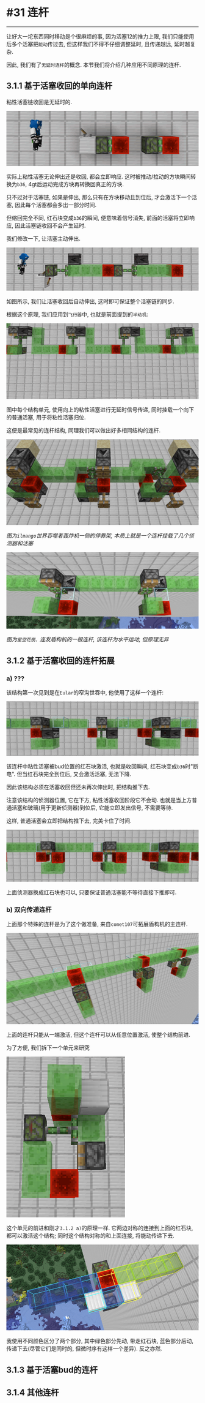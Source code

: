 # #31 连杆

---

让好大一坨东西同时移动是个很麻烦的事, 因为活塞12的推力上限, 我们只能使用后多个活塞把`能动`传过去, 但这样我们不得不仔细调整延时, 且传递越远, 延时越复杂.

因此, 我们有了`无延时连杆`的概念. 本节我们将介绍几种应用不同原理的连杆. 

## 3.1.1 基于活塞收回的单向连杆

粘性活塞链收回是无延时的.

![img.gif](img/3.1.1-活塞收回无延时.gif)

实际上粘性活塞无论伸出还是收回, 都会立即响应. 这时被推动/拉动的方块瞬间转换为`b36`, 4gt后运动完成方块再转换回真正的方块.

只不过对于活塞链, 如果是伸出, 那么只有在方块移动且到位后, 才会激活下一个活塞, 因此每个活塞都会多出一部分时间.

但缩回完全不同, 红石块变成`b36`的瞬间, 便意味着信号消失, 前面的活塞将立即响应, 因此活塞链收回不会产生延时.

我们修改一下, 让活塞主动伸出.

![img.gif](img/3.1.1-活塞无延时链.gif)

如图所示, 我们让活塞收回后自动伸出, 这时即可保证整个活塞链的同步.

根据这个原理, 我们应用到`飞行器`中, 也就是前面提到的`半动机`:

![img.gif](img/3.1.1-向下.gif)

图中每个结构单元, 使用向上的粘性活塞进行无延时信号传递, 同时挂载一个向下的普通活塞, 用于将粘性活塞归位.

这便是最常见的连杆结构, 同理我们可以做出好多相同结构的连杆.

![img.png](img/3.1.1-芒果.png)

_图为`ilmango`世界吞噬者轰炸机一侧的停靠架, 本质上就是一个连杆挂载了几个侦测器和活塞_

![img.png](img/3.1.1-花花.png)

_图为`星空花夜、`连发盾构机的一根连杆, 该连杆为水平运动, 但原理无异_

## 3.1.2 基于活塞收回的连杆拓展

### a) ???

该结构第一次见到是在`Eular`的窄沟世吞中, 他使用了这样一个连杆:

![img.png](img/3.1.2-bud.png)

该连杆中粘性活塞被bud位置的红石块激活, 也就是收回瞬间, 红石块变成`b36`时"断电". 但当红石块完全到位后, 又会激活活塞, 无法下降.

因此该结构必须在活塞收回但还未再次伸出时, 把结构推下去.

注意该结构的侦测器位置, 它在下方, 粘性活塞收回阶段它不会动. 也就是当上方普通活塞和玻璃(用于更新侦测器)到位后, 它能立即发出信号, 不需要等待.

这样, 普通活塞会立即把结构推下去, 完美卡住了时间.

![img,png](img/3.1.2-bud2.png)

上面侦测器换成红石块也可以, 只要保证普通活塞能不等待直接下推即可.

### b) 双向传递连杆

上面那个特殊的连杆是为了这个做准备, 来自`comet107`可拓展盾构机的主连杆.

![img.png](img/3.1.2-comet.png)

上面的连杆只能从一端激活, 但这个连杆可以从任意位置激活, 使整个结构前进.

为了方便, 我们拆下一个单元来研究

![img.png](img/3.1.2-comet单元.png)

这个单元的前进和刚才`3.1.2 a)`的原理一样. 它两边对称的连接到上面的红石块, 都可以激活这个结构; 同时这个结构对称的和上面连接, 将能动传递下去.

![img.png](img/3.1.2-comet原理.png)

我使用不同颜色区分了两个部分, 其中绿色部分先动, 带走红石块, 蓝色部分后动, 传递下去(尽管它们是同时的, 但微时序有这样一个差异). 反之亦然.

## 3.1.3 基于活塞bud的连杆

## 3.1.4 其他连杆
